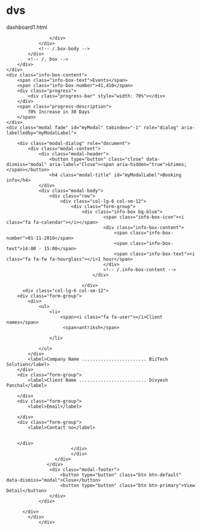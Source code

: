 # dvs

dashboard1.html
<!-- fullCalendar 2.2.5 -->
<script src="https://cdnjs.cloudflare.com/ajax/libs/moment.js/2.11.2/moment.min.js"></script>
<script src="../plugins/fullcalendar/fullcalendar.min.js"></script>

<link rel="stylesheet" href="../plugins/fullcalendar/fullcalendar.min.css">
<link rel="stylesheet" href="../plugins/fullcalendar/fullcalendar.print.css" media="print">
<style>
    .modal-content {
        box-shadow: none;
        border: none;
    }

    .data-list li .title span {
        display: inline-block;
        padding: 0 10px 2px 15px;
        background: #ffffff;
        margin-bottom: -2px;
        margin-left: -15px;
    }
</style>
<section class="content">
    <div class="row">
        <div class="col-md-3">
            <div class="box-body">
                <div class="btn-group" style="width: 100%; margin-bottom: 10px;">
                </div>
            </div>
        </div>
        <div class="col-md-12">
            <div class="box box-primary">
                <div class="box-body no-padding">
                    <!-- THE CALENDAR -->
                    <div id="calendar">

                    </div>
                </div>
                <!-- /.box-body -->
            </div>
            <!-- /. box -->
        </div>
    </div>
    <div class="info-box-content">
        <span class="info-box-text">Events</span>
        <span class="info-box-number">41,410</span>
        <div class="progress">
            <div class="progress-bar" style="width: 70%"></div>
        </div>
        <span class="progress-description">
            70% Increase in 30 Days
        </span>
    </div>
    <div class="modal fade" id="myModal" tabindex="-1" role="dialog" aria-labelledby="myModalLabel">

        <div class="modal-dialog" role="document">
            <div class="modal-content">
                <div class="modal-header">
                    <button type="button" class="close" data-dismiss="modal" aria-label="Close"><span aria-hidden="true">&times;</span></button>
                    <h4 class="modal-title" id="myModalLabel">Booking info</h4>
                </div>
                <div class="modal-body">
                    <div class="row">
                        <div class="col-lg-6 col-sm-12">
                            <div class="form-group">
                                <div class="info-box bg-blue">
                                        <span class="info-box-icon"><i class="fa fa-calendar"></i></span>
                                        <div class="info-box-content">
                                            <span class="info-box-number">01-11-2016</span>
                                            <span class="info-box-text">14:00 - 15:00</span>
                                            <span class="info-box-text"><i class="fa fa-fw fa-hourglass"></i>1 hour</span>
                                        </div>
                                        <!-- /.info-box-content -->
                                    </div>

                                </div>
          <div class="col-lg-6 col-sm-12">
        <div class="form-group">
            <div>
                <ul>
                    <li>
                        <span><i class="fa fa-user"></i>Client names</span>
                         <span>antriksh</span>
                         
                    </li>
                   
                </ul>
            </div>
            <label>Company Name ........................ BizTech Solution</label>
        </div>
        <div class="form-group">
            <label>Client Name ......................... Divyesh Panchal</label>

        </div>
        <div class="form-group">
            <label>Email</label>

        </div>
        <div class="form-group">
            <label>Contact no</label>


        </div>
                            </div>
                            </div>
                      </div>
                   </div>
                    <div class="modal-footer">
                        <button type="button" class="btn btn-default" data-dismiss="modal">Close</button>
                        <button type="button" class="btn btn-primary">View Detail</button>
                    </div>
                </div>
                
          </div>
            </div>
                </div>
</section>
<script>
    $(function () {

        /* initialize the external events
         -----------------------------------------------------------------*/
        function ini_events(ele) {
            ele.each(function () {

                // create an Event Object (http://arshaw.com/fullcalendar/docs/event_data/Event_Object/)
                // it doesn't need to have a start or end
                var eventObject = {
                    title: $.trim($(this).text()) // use the element's text as the event title
                };

                // store the Event Object in the DOM element so we can get to it later
                $(this).data('eventObject', eventObject);

                // make the event draggable using jQuery UI
                $(this).draggable({
                    zIndex: 1070,
                    revert: true, // will cause the event to go back to its
                    revertDuration: 0  //  original position after the drag
                });

            });
        }

        ini_events($('#external-events div.external-event'));

        /* initialize the calendar
         -----------------------------------------------------------------*/
        //Date for the calendar events (dummy data)
        var date = new Date();
        var d = date.getDate(),
            m = date.getMonth(),
            y = date.getFullYear();



        //$('#calendar').fullCalendar({
        //    header: {
        //        left: 'prev,next today',
        //        center: 'title',
        //        right: 'month,agendaWeek,agendaDay'
        //    },
        //    buttonText: {
        //        today: 'today',
        //        month: 'month',
        //        week: 'week',
        //        day: 'day'
        //    },


        //        dayClick: function (date, jsEvent, view) {

        //            alert('Clicked on: ' + date.format());



        // change the day's background color just for fun
        //        $(this).css('background-color', 'skyblue');

        //    }
        //});
        $('#calendar').fullCalendar({
            header: {
                left: 'prev,next today',
                center: 'title',
                right: 'month,agendaWeek,agendaDay'
            },
            buttonText: {
                today: 'today',
                month: 'month',
                week: 'week',
                day: 'day'
            },
            //Random default events
            events: [
              {
                  title: '14:00-15:00 biztech solution',
                  start: new Date(y, m, 1),
                  backgroundColor: "#f39c12", //yellow
                  borderColor: "#f56954" //red
              },
              {
                  title: '11:00-15:00 Appointment with IT engineer',
                  start: new Date(y, m, d - 5),
                  end: new Date(y, m, d - 2),
                  backgroundColor: "#f39c12", //yellow
                  borderColor: "#f39c12" //yellow
              },
              {
                  title: '11:00-15:00 Appointment',
                  start: new Date(y, m, d, 10, 30),
                  allDay: false,
                  backgroundColor: "#0073b7", //Blue
                  borderColor: "#0073b7" //Blue
              },
              {
                  title: '15:00-16-00 Lunch',
                  start: new Date(y, m, d, 12, 0),
                  end: new Date(y, m, d, 14, 0),
                  allDay: false,
                  backgroundColor: "#00c0ef", //Info (aqua)
                  borderColor: "#00c0ef" //Info (aqua)
              },

              //{
              //    title: 'Click for Google',
              //    start: new Date(y, m, 28),
              //    end: new Date(y, m, 29),

              //    url: 'http://google.com/',
              //    backgroundColor: "#3c8dbc", //Primary (light-blue)
              //    borderColor: "#3c8dbc" //Primary (light-blue)
              //}
            ],
            editable: true,
            droppable: true, // this allows things to be dropped onto the calendar !!!
            drop: function (date, allDay) { // this function is called when something is dropped

                // retrieve the dropped element's stored Event Object
                var originalEventObject = $(this).data('eventObject');

                // we need to copy it, so that multiple events don't have a reference to the same object
                var copiedEventObject = $.extend({}, originalEventObject);

                // assign it the date that was reported
                copiedEventObject.start = date;
                copiedEventObject.allDay = allDay;
                copiedEventObject.backgroundColor = $(this).css("background-color");
                copiedEventObject.borderColor = $(this).css("border-color");

                // render the event on the calendar
                // the last `true` argument determines if the event "sticks" (http://arshaw.com/fullcalendar/docs/event_rendering/renderEvent/)
                $('#calendar').fullCalendar('renderEvent', copiedEventObject, true);

                // is the "remove after drop" checkbox checked?
                if ($('#drop-remove').is(':checked')) {
                    // if so, remove the element from the "Draggable Events" list
                    $(this).remove();
                }

            },

            eventClick: function (calEvent, jsEvent, view) {

                //alert('Event: ' + calEvent.title);
                //alert('Coordinates: ' + jsEvent.pageX + ',' + jsEvent.pageY);
                //alert('View: ' + view.name);
                $('#myModal').modal('show');
                // $('#myModal').modal('hide');

                // change the border color just for fun
                $(this).css('border-color', 'red');

            }
        });

        /* ADDING EVENTS */
        var currColor = "#3c8dbc"; //Red by default
        //Color chooser button
        var colorChooser = $("#color-chooser-btn");
        $("#color-chooser > li > a").click(function (e) {
            e.preventDefault();
            //Save color
            currColor = $(this).css("color");
            //Add color effect to button
            $('#add-new-event').css({ "background-color": currColor, "border-color": currColor });
        });
        $("#add-new-event").click(function (e) {
            e.preventDefault();
            //Get value and make sure it is not null
            var val = $("#new-event").val();
            if (val.length == 0) {
                return;
            }

            //Create events
            var event = $("<div />");
            event.css({ "background-color": currColor, "border-color": currColor, "color": "#fff" }).addClass("external-event");
            event.html(val);
            $('#external-events').prepend(event);

            //Add draggable funtionality
            ini_events(event);

            //Remove event from text input
            $("#new-event").val("");
        });
    });
</script>
